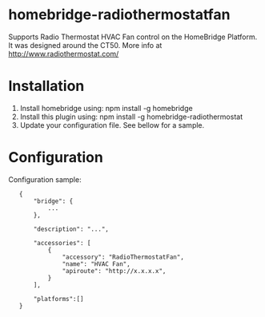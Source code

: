 # homebridge-radiothermostatfan

Supports Radio Thermostat HVAC Fan control on the HomeBridge Platform. It was designed around the CT50. More info at http://www.radiothermostat.com/

# Installation

1. Install homebridge using: npm install -g homebridge
2. Install this plugin using: npm install -g homebridge-radiothermostat
3. Update your configuration file. See bellow for a sample.

# Configuration

Configuration sample:

 ```
    {
        "bridge": {
            ...
        },

        "description": "...",

        "accessories": [
            {
                "accessory": "RadioThermostatFan",
                "name": "HVAC Fan",
                "apiroute": "http://x.x.x.x",
            }
        ],

        "platforms":[]
    }
